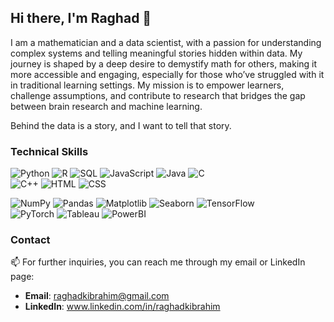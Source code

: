 ## Hi there, I'm Raghad 🌟 

I am a mathematician and a data scientist, with a passion for understanding complex systems and telling meaningful stories hidden within data. My journey is shaped by a deep desire to demystify math for others, making it more accessible and engaging, especially for those who’ve struggled with it in traditional learning settings. My mission is to empower learners, challenge assumptions, and contribute to research that bridges the gap between brain research and machine learning.

Behind the data is a story, and I want to tell that story.

### Technical Skills

![Python](https://img.shields.io/badge/Code-Python-blue)
![R](https://img.shields.io/badge/Code-R-blueviolet)
![SQL](https://img.shields.io/badge/Database-SQL-orange)
![JavaScript](https://img.shields.io/badge/Code-JavaScript-yellow)
![Java](https://img.shields.io/badge/Code-Java-red)
![C](https://img.shields.io/badge/Code-C-lightgrey)  
![C++](https://img.shields.io/badge/Code-C%2B%2B-teal)
![HTML](https://img.shields.io/badge/Markup-HTML-orange)
![CSS](https://img.shields.io/badge/Style-CSS-blue)

![NumPy](https://img.shields.io/badge/Library-NumPy-green)
![Pandas](https://img.shields.io/badge/Library-Pandas-darkgreen)
![Matplotlib](https://img.shields.io/badge/Visualization-Matplotlib-brightgreen)
![Seaborn](https://img.shields.io/badge/Visualization-Seaborn-darkblue)
![TensorFlow](https://img.shields.io/badge/Framework-TensorFlow-orange)  
![PyTorch](https://img.shields.io/badge/Framework-PyTorch-lightcoral)
![Tableau](https://img.shields.io/badge/Visualization-Tableau-navy)
![PowerBI](https://img.shields.io/badge/Visualization-PowerBI-gold)


### Contact

📫 For further inquiries, you can reach me through my email or LinkedIn page:

- **Email**: raghadkibrahim@gmail.com
- **LinkedIn**: www.linkedin.com/in/raghadkibrahim
